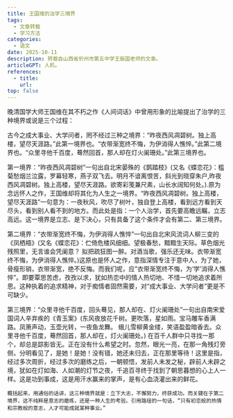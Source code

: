 ```yaml
---
title: 王国维的治学三境界
tags: 
  - 文章转载
  - 学习方法
categories: 
  - 语文
date: 2025-10-11    
description: 转载自山西省忻州市第五中学王振国老师的文章。
articleGPT: 人机。
references: 
  - title: 
    url: 
top: false
---
```

晚清国学大师王国维在其不朽之作《人间词话》中曾用形象的比喻提出了治学的三种境界或说是三个过程：

古今之成大事业、大学问者，罔不经过三种之境界：“昨夜西风凋碧树。独上高楼，望尽天涯路。”此第一境界也。“衣带渐宽终不悔，为伊消得人憔悴。”此第二境界也。“众里寻他千百度，蓦然回首，那人却在灯火阑珊处。”此第三境界也。

第一境界：“昨夜西风凋碧树”一句出自北宋晏殊的《鹊踏枝》(又名《蝶恋花》：槛菊愁烟兰泣露，罗幕轻寒，燕子双飞去。明月不谙离恨苦，斜光到晓穿朱户,昨夜西风凋碧树。独上高楼，望尽天涯路。欲寄彩笺兼尺素，山长水阔知何处。).原为念远怀人之作，王国维却将其化为人生之一境界。“昨夜西风凋碧树。独上高楼，望尽天涯路”一句意为：一夜秋风，吹尽了树叶，独自登上高楼，看到远方看到天尽头，看到别人看不到的地方。而此处是指：一个人治学，首先要高瞻远瞩，立志高远。这一境界是立志、是下决心，只有具备了这个条件才会有第二、第三境界。

第二境界：“衣带渐宽终不悔，为伊消得人憔悴”一句出自北宋风流词人柳三变的《凤栖梧》(又名《蝶恋花》：伫倚危楼风细细。望极春愁，黯黯生天际。草色烟光残照里，无言谁会凭阑意？ 拟把疏狂图一醉。对酒当歌，强乐还无味。衣带渐宽终不悔，为伊消得人憔悴。)这原也是怀人之作，意指深情专注于意中人，为了她，骨瘦形销，衣带渐宽，绝不反悔。而我们呢，应“衣带渐宽终不悔，为‘学’消得人憔悴”。即要覃思苦虑，孜孜以求，犹如热恋中的情人热切地、不惜一切地追求着所思。这种执着的追求精神，对于痴情者固然需要，对“成大事业、大学问者”更是不可缺少。

第三境界：“众里寻他千百度，回头蓦见，那人却在、灯火阑珊处”一句出自南宋爱国词人辛弃疾的《青玉案》(东风夜放花千树。更吹落，星如雨。宝马雕车香满路。凤箫声动，玉壶光转，一夜鱼龙舞。 蛾儿雪柳黄金缕，笑语盈盈暗香去。众里寻他千百度，蓦然回首，那人却在，灯火阑珊处。) 在百千人群中只寻找一那个，却总是踪影皆无。正在没有什么希望之时。忽然，眼光一亮，在那一角残灯旁侧，分明看见了，是她！是她！没有错，她还未归去，正在那里等待！这里是指，经过多次周折，经过多次的磨练之后，一朝顿悟，发前人未发之秘，辟前人未辟之境，犹如在灯如海、人如潮的灯节之夜，千追百寻终于找到了朝思暮想的心上人一样。这是功到事成，这是用汗水赢来的掌声，是有心血浇灌出来的鲜花。

    概括起来，用通俗的话讲，这三种境界就是：立下大志，不懈努力，终获成功。而关键在于第二境界，这不纯粹是意志的磨练，还是一种人生的考验。引用路瑶的一句话，“只有初恋般的热情和宗教般的意志，人才可能成就某种事业。”
